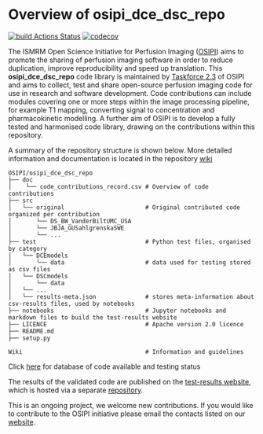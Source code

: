 # Overview of osipi_dce_dsc_repo

[![build Actions Status](https://github.com/OSIPI/osipi_dce_dsc_repo/workflows/ci/badge.svg)](https://github.com/OSIPI/osipi_dce_dsc_repo/actions)
[![codecov](https://codecov.io/gh/OSIPI/osipi_dce_dsc_repo/branch/develop/graph/badge.svg?token=ZR3RPV8Y0B)](https://codecov.io/gh/OSIPI/osipi_dce_dsc_repo)

The ISMRM Open Science Initiative for Perfusion Imaging ([OSIPI](https://www.osipi.org/)) aims to promote the sharing of perfusion imaging software in order to reduce duplication, improve reproducibility and speed up translation. This **osipi_dce_dsc_repo** code library is maintained by [Taskforce 2.3](https://www.osipi.org/task-force-2-3/) of OSIPI and aims to collect, test and share open-source perfusion imaging code for use in research and software development. Code contributions can include modules covering one or more steps within the image processing pipeline, for example T1 mapping, converting signal to concentration and pharmacokinetic modelling. A further aim of OSIPI is to develop a fully tested and harmonised code library, drawing on the contributions within this repository.

A summary of the repository structure is shown below. More detailed information and documentation is located in the repository [wiki](https://github.com/OSIPI/osipi_dce_dsc_repo/wiki)

```
OSIPI/osipi_dce_dsc_repo
├── doc
│    └── code_contributions_record.csv # Overview of code contributions
├── src
│   └── original                       # Original contributed code organized per contribution
│       └── DS_BW_VanderBiltUMC_USA
│       └── JBJA_GUSahlgrenskaSWE
│       └── ...
├── test                               # Python test files, organised by category
│   └── DCEmodels
│       └── data                       # data used for testing stored as csv files
│   └── DSCmodels
│       └── data
│   └── ...
│   └── results-meta.json              # stores meta-information about csv-results files, used by notebooks
├── notebooks                          # Jupyter notebooks and markdown files to build the test-results website
├── LICENCE                            # Apache version 2.0 licence
├── README.md
├── setup.py

Wiki                                   # Information and guidelines 
```

Click [here](https://github.com/OSIPI/osipi_dce_dsc_repo/blob/develop/doc/code_contributions_record.csv) for database of code available and testing status 

The results of the validated code are published on the [test-results website](http://osipi.org/DCE-DSC-MRI_TestResults), which is hosted via a separate [repository](https://github.com/OSIPI/DCE-DSC-MRI_TestResults).



This is an ongoing project, we welcome new contributions. If you would like to contribute to the OSIPI initiative please email the contacts listed on our [website](https://www.osipi.org/task-force-2-3/).